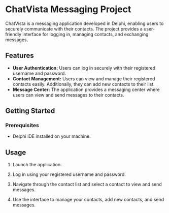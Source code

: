 # ChatVista Messaging Project

ChatVista is a messaging application developed in Delphi, enabling users to securely communicate with their contacts. The project provides a user-friendly interface for logging in, managing contacts, and exchanging messages.

## Features

- **User Authentication:** Users can log in securely with their registered username and password.
- **Contact Management:** Users can view and manage their registered contacts easily. Additionally, they can add new contacts to their list.
- **Message Center:** The application provides a messaging center where users can view and send messages to their contacts.

## Getting Started

### Prerequisites

- Delphi IDE installed on your machine.

## Usage

1. Launch the application.

2. Log in using your registered username and password.

3. Navigate through the contact list and select a contact to view and send messages.

4. Use the interface to manage your contacts, add new contacts, and send messages.

